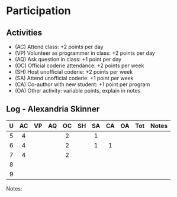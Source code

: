 Participation
=============

## Activities ## 

+ (AC) Attend class: +2 points per day
+ (VP) Volunteer as programmer in class: +2 points per day
+ (AQ) Ask question in class: +1 point per day
+ (OC) Official coderie attendance: +2 points per week
+ (SH) Host unofficial coderie: +2 points per week
+ (SA) Attend unofficial coderie: +1 point per week
+ (CA) Co-author with new student: +1 point per program
+ (OA) Other activity: variable points, explain in notes

## Log - Alexandria Skinner ##

| U | AC | VP | AQ | OC | SH | SA | CA | OA | Tot | Notes
|:-:|:--:|:--:|:--:|:--:|:--:|:--:|:--:|:--:|:---:|:-----
| 5 |  4 |    |    | 2  |    | 1  |    |    |     |
| 6 |  4 |    |    | 2  |    | 1  | 1  |    |     |
| 7 |  4 |    |    | 2  |    |    |    |    |     |
| 8 |
| 9 |

Notes:
